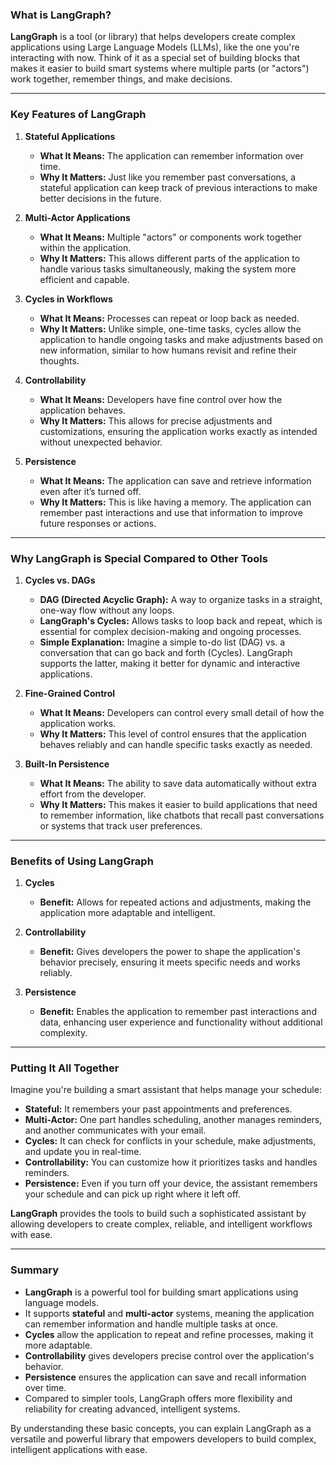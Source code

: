 ### **What is LangGraph?**

**LangGraph** is a tool (or library) that helps developers create complex applications using Large Language Models (LLMs), like the one you're interacting with now. Think of it as a special set of building blocks that makes it easier to build smart systems where multiple parts (or "actors") work together, remember things, and make decisions.

---

### **Key Features of LangGraph**

1. **Stateful Applications**
   - **What It Means:** The application can remember information over time.
   - **Why It Matters:** Just like you remember past conversations, a stateful application can keep track of previous interactions to make better decisions in the future.

2. **Multi-Actor Applications**
   - **What It Means:** Multiple "actors" or components work together within the application.
   - **Why It Matters:** This allows different parts of the application to handle various tasks simultaneously, making the system more efficient and capable.

3. **Cycles in Workflows**
   - **What It Means:** Processes can repeat or loop back as needed.
   - **Why It Matters:** Unlike simple, one-time tasks, cycles allow the application to handle ongoing tasks and make adjustments based on new information, similar to how humans revisit and refine their thoughts.

4. **Controllability**
   - **What It Means:** Developers have fine control over how the application behaves.
   - **Why It Matters:** This allows for precise adjustments and customizations, ensuring the application works exactly as intended without unexpected behavior.

5. **Persistence**
   - **What It Means:** The application can save and retrieve information even after it’s turned off.
   - **Why It Matters:** This is like having a memory. The application can remember past interactions and use that information to improve future responses or actions.

---

### **Why LangGraph is Special Compared to Other Tools**

1. **Cycles vs. DAGs**
   - **DAG (Directed Acyclic Graph):** A way to organize tasks in a straight, one-way flow without any loops.
   - **LangGraph's Cycles:** Allows tasks to loop back and repeat, which is essential for complex decision-making and ongoing processes.
   - **Simple Explanation:** Imagine a simple to-do list (DAG) vs. a conversation that can go back and forth (Cycles). LangGraph supports the latter, making it better for dynamic and interactive applications.

2. **Fine-Grained Control**
   - **What It Means:** Developers can control every small detail of how the application works.
   - **Why It Matters:** This level of control ensures that the application behaves reliably and can handle specific tasks exactly as needed.

3. **Built-In Persistence**
   - **What It Means:** The ability to save data automatically without extra effort from the developer.
   - **Why It Matters:** This makes it easier to build applications that need to remember information, like chatbots that recall past conversations or systems that track user preferences.

---

### **Benefits of Using LangGraph**

1. **Cycles**
   - **Benefit:** Allows for repeated actions and adjustments, making the application more adaptable and intelligent.

2. **Controllability**
   - **Benefit:** Gives developers the power to shape the application's behavior precisely, ensuring it meets specific needs and works reliably.

3. **Persistence**
   - **Benefit:** Enables the application to remember past interactions and data, enhancing user experience and functionality without additional complexity.

---

### **Putting It All Together**

Imagine you're building a smart assistant that helps manage your schedule:

- **Stateful:** It remembers your past appointments and preferences.
- **Multi-Actor:** One part handles scheduling, another manages reminders, and another communicates with your email.
- **Cycles:** It can check for conflicts in your schedule, make adjustments, and update you in real-time.
- **Controllability:** You can customize how it prioritizes tasks and handles reminders.
- **Persistence:** Even if you turn off your device, the assistant remembers your schedule and can pick up right where it left off.

**LangGraph** provides the tools to build such a sophisticated assistant by allowing developers to create complex, reliable, and intelligent workflows with ease.

---

### **Summary**

- **LangGraph** is a powerful tool for building smart applications using language models.
- It supports **stateful** and **multi-actor** systems, meaning the application can remember information and handle multiple tasks at once.
- **Cycles** allow the application to repeat and refine processes, making it more adaptable.
- **Controllability** gives developers precise control over the application's behavior.
- **Persistence** ensures the application can save and recall information over time.
- Compared to simpler tools, LangGraph offers more flexibility and reliability for creating advanced, intelligent systems.

By understanding these basic concepts, you can explain LangGraph as a versatile and powerful library that empowers developers to build complex, intelligent applications with ease.